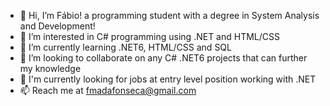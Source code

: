- 👋 Hi, I’m Fábio! a programming student with a degree in System Analysis and Development!
- 👀 I’m interested in C# programming using .NET and HTML/CSS
- 🌱 I’m currently learning .NET6, HTML/CSS and SQL
- 💞️ I’m looking to collaborate on any C# .NET6 projects that can further my knowledge
- 👀 I'm currently looking for jobs at entry level position working with .NET
- 📫 Reach me at fmadafonseca@gmail.com

<!---
fmadafonseca/fmadafonseca is a ✨ special ✨ repository because its `README.md` (this file) appears on your GitHub profile.
You can click the Preview link to take a look at your changes.
--->
